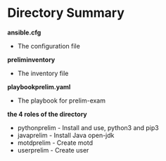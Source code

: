 # Directory Summary  
  
**ansible.cfg**   
* The configuration file  
  
**preliminventory**  
* The inventory file  
  
**playbookprelim.yaml**  
* The playbook for prelim-exam  
  
**the 4 roles of the directory**
* pythonprelim - Install and use, python3 and pip3 
* javaprelim - Install Java open-jdk
* motdprelim - Create motd
* userprelim - Create user

